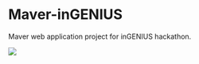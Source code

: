 # Maver-inGENIUS
Maver web application project for inGENIUS hackathon.



<a href = "https://github.com/Shreyatippireddy">
  <img src = "https://contrib.rocks/image?repo = theyashwanthsai/Maver-inGENIUS"/>
</a>
